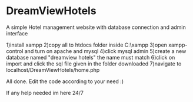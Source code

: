 # DreamViewHotels
A simple Hotel management website with database connection and admin interface

1)install xampp
2)copy all to htdocs folder inside C:\xampp
3)open xampp-control and turn on apache and mysql
4)click mysql admin
5)create a new database named "dreamview hotels" the name must match
6)click on import and click the sql file given in the folder downloaded
7)navigate to localhost/DreamViewHotels/home.php

All done. Edit the code according to your need :)

If any help needed im here 24/7
